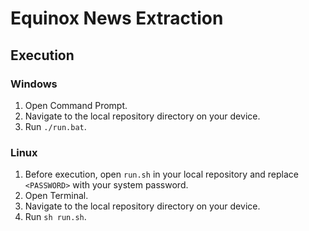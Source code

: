 # Equinox News Extraction

## Execution

### Windows

1. Open Command Prompt.
2. Navigate to the local repository directory on your device.
3. Run `./run.bat`.

### Linux

1. Before execution, open `run.sh` in your local repository and replace `<PASSWORD>` with your system password.
2. Open Terminal.
3. Navigate to the local repository directory on your device.
4. Run `sh run.sh`.
